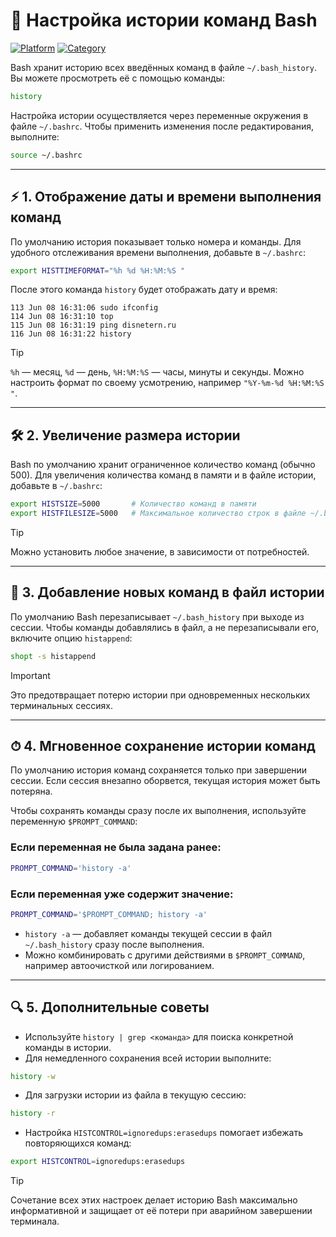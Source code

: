 # 📝 Настройка истории команд Bash

[![Platform](https://img.shields.io/badge/platform-Linux-lightgrey?style=flat-square&logo=linux)]()
[![Category](https://img.shields.io/badge/category-Bash%20History-blue?style=flat-square)]()

Bash хранит историю всех введённых команд в файле `~/.bash_history`.  
Вы можете просмотреть её с помощью команды:

```bash
history
````

Настройка истории осуществляется через переменные окружения в файле `~/.bashrc`.
Чтобы применить изменения после редактирования, выполните:

```bash
source ~/.bashrc
```

---

## ⚡ 1. Отображение даты и времени выполнения команд

По умолчанию история показывает только номера и команды.
Для удобного отслеживания времени выполнения, добавьте в `~/.bashrc`:

```bash
export HISTTIMEFORMAT="%h %d %H:%M:%S "
```

После этого команда `history` будет отображать дату и время:

```
113 Jun 08 16:31:06 sudo ifconfig
114 Jun 08 16:31:10 top
115 Jun 08 16:31:19 ping disnetern.ru
116 Jun 08 16:31:22 history
```

> [!TIP]
> `%h` — месяц, `%d` — день, `%H:%M:%S` — часы, минуты и секунды.
> Можно настроить формат по своему усмотрению, например `"%Y-%m-%d %H:%M:%S "`.

---

## 🛠 2. Увеличение размера истории

Bash по умолчанию хранит ограниченное количество команд (обычно 500).
Для увеличения количества команд в памяти и в файле истории, добавьте в `~/.bashrc`:

```bash
export HISTSIZE=5000       # Количество команд в памяти
export HISTFILESIZE=5000   # Максимальное количество строк в файле ~/.bash_history
```

> [!TIP]
> Можно установить любое значение, в зависимости от потребностей.

---

## 🧩 3. Добавление новых команд в файл истории

По умолчанию Bash перезаписывает `~/.bash_history` при выходе из сессии.
Чтобы команды добавлялись в файл, а не перезаписывали его, включите опцию `histappend`:

```bash
shopt -s histappend
```

> [!IMPORTANT]
> Это предотвращает потерю истории при одновременных нескольких терминальных сессиях.

---

## ⏱ 4. Мгновенное сохранение истории команд

По умолчанию история команд сохраняется только при завершении сессии.
Если сессия внезапно оборвется, текущая история может быть потеряна.

Чтобы сохранять команды сразу после их выполнения, используйте переменную `$PROMPT_COMMAND`:

### Если переменная не была задана ранее:

```bash
PROMPT_COMMAND='history -a'
```

### Если переменная уже содержит значение:

```bash
PROMPT_COMMAND='$PROMPT_COMMAND; history -a'
```

* `history -a` — добавляет команды текущей сессии в файл `~/.bash_history` сразу после выполнения.
* Можно комбинировать с другими действиями в `$PROMPT_COMMAND`, например автоочисткой или логированием.

---

## 🔍 5. Дополнительные советы

* Используйте `history | grep <команда>` для поиска конкретной команды в истории.
* Для немедленного сохранения всей истории выполните:

```bash
history -w
```

* Для загрузки истории из файла в текущую сессию:

```bash
history -r
```

* Настройка `HISTCONTROL=ignoredups:erasedups` помогает избежать повторяющихся команд:

```bash
export HISTCONTROL=ignoredups:erasedups
```

> [!TIP]
> Сочетание всех этих настроек делает историю Bash максимально информативной и защищает от её потери при аварийном завершении терминала.

